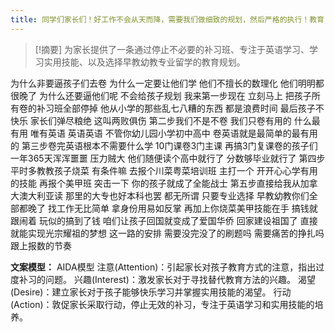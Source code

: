 ```yaml
---
title: 同学们家长们！好工作不会从天而降，需要我们做细致的规划，然后严格的执行！教育 
---
```

 > [!摘要]
为家长提供了一条通过停止不必要的补习班、专注于英语学习、学习实用技能、以及选择早教幼教专业留学的教育规划。

为什么非要逼孩子们去卷
为什么一定要让他们学
他们不擅长的数理化
他们明明都很晚了
为什么还要逼他们呢
不会给孩子规划
我来第一步现在
立刻马上
把孩子所有卷的补习班全部停掉
他从小学的那些乱七八糟的东西
都是浪费时间
最后孩子不快乐
家长们弹尽粮绝
这叫两败俱伤
第二步我们不是不卷
我们只卷有用的
什么最有用
唯有英语
英语英语
不管你幼儿园小学初中高中
卷英语就是最简单的最有用的
第三步卷完英语根本不需要什么学
10门课卷3门主课
再搞3门复课卷的孩子们
一年365天浑浑噩噩
压力贼大
他们随便读个高中就行了
分数够毕业就行了
第四步平时多教教孩子烧菜
有条件嘛
去报个川菜粤菜培训班
主打一个
开开心心学有用的技能
再报个美甲班
突击一下
你的孩子就成了全能战士
第五步直接给我从加拿大澳大利亚读
那里的大专也好本科也罢
都无所谓
只要专业选择
早教幼教你们全部都晚了
找工作无比简单
拿身份用易如反掌
再加上你烧菜美甲技能在手
搞钱就跟闹着
玩似的搞到了钱
咱们让孩子回国就变成了爱国华侨
回家建设祖国了
直接就能实现光宗耀祖的梦想
这一路的安排
需要没完没了的刷题吗
需要痛苦的挣扎吗
跟上报数的节奏

**文案模型：**
AIDA模型
注意(Attention)：引起家长对孩子教育方式的注意，指出过度补习的问题。
兴趣(Interest)：激发家长对于寻找替代教育方法的兴趣。
渴望(Desire)：建立家长对于孩子能够快乐学习并掌握实用技能的渴望。
行动 (Action)：敦促家长采取行动，停止无效的补习，专注于英语学习和实用技能的培养。
